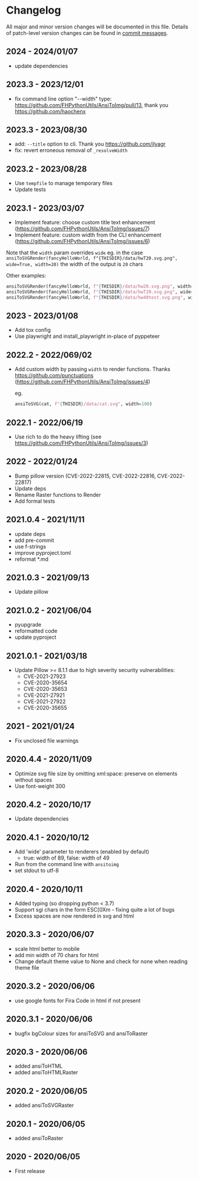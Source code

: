 # Changelog

All major and minor version changes will be documented in this file. Details of
patch-level version changes can be found in [commit messages](../../commits/master).

## 2024 - 2024/01/07

- update dependencies

## 2023.3 - 2023/12/01

- fix command line option "--width" type: https://github.com/FHPythonUtils/AnsiToImg/pull/13,
  thank you https://github.com/haochenx

## 2023.3 - 2023/08/30

- add: `--title` option to cli. Thank you https://github.com/ilyagr
- fix: revert erroneous removal of `_resolveWidth`

## 2023.2 - 2023/08/28

- Use `tempfile` to manage temporary files
- Update tests

## 2023.1 - 2023/03/07

- Implement feature: choose custom title text enhancement
  (https://github.com/FHPythonUtils/AnsiToImg/issues/7)
- Implement feature: custom width from the CLI enhancement
  (https://github.com/FHPythonUtils/AnsiToImg/issues/6)

Note that the `width` param overrides `wide` eg. in the case
`ansiToSVGRender(fancyHelloWorld, f"{THISDIR}/data/hwT20.svg.png", wide=True, width=20)`
the width of the output is `20` chars

Other examples:

```python
ansiToSVGRender(fancyHelloWorld, f"{THISDIR}/data/hw20.svg.png", width=20)
ansiToSVGRender(fancyHelloWorld, f"{THISDIR}/data/hwT20.svg.png", wide=True, width=20)
ansiToSVGRender(fancyHelloWorld, f"{THISDIR}/data/hw40test.svg.png", width=40, title="test")
```

## 2023 - 2023/01/08

- Add tox config
- Use playwright and install_playwright in-place of pyppeteer

## 2022.2 - 2022/069/02

- Add custom width by passing `width` to render functions. Thanks https://github.com/punctuations
  	(https://github.com/FHPythonUtils/AnsiToImg/issues/4)

	eg.

	```py
	ansiToSVG(cat, f"{THISDIR}/data/cat.svg", width=100)
	```

## 2022.1 - 2022/06/19

- Use rich to do the heavy lifting (see https://github.com/FHPythonUtils/AnsiToImg/issues/3)

## 2022 - 2022/01/24

- Bump pillow version (CVE-2022-22815, CVE-2022-22816, CVE-2022-22817)
- Update deps
- Rename Raster functions to Render
- Add formal tests

## 2021.0.4 - 2021/11/11

- update deps
- add pre-commit
- use f-strings
- improve pyproject.toml
- reformat *.md

## 2021.0.3 - 2021/09/13

- Update pillow

## 2021.0.2 - 2021/06/04

- pyupgrade
- reformatted code
- update pyproject

## 2021.0.1 - 2021/03/18

- Update Pillow >= 8.1.1 due to high severity security vulnerabilities:
	- CVE-2021-27923
	- CVE-2020-35654
	- CVE-2020-35653
	- CVE-2021-27921
	- CVE-2021-27922
	- CVE-2020-35655

## 2021 - 2021/01/24

- Fix unclosed file warnings

## 2020.4.4 - 2020/11/09

- Optimize svg file size by omitting xml:space: preserve on elements without spaces
- Use font-weight 300

## 2020.4.2 - 2020/10/17

- Update dependencies

## 2020.4.1 - 2020/10/12

- Add 'wide' parameter to renderers (enabled by default)
	- true: width of 89, false: width of 49
- Run from the command line with `ansitoimg`
- set stdout to utf-8

## 2020.4 - 2020/10/11

- Added typing (so dropping python < 3.7)
- Support sgi chars in the form ESC[0Xm - fixing quite a lot of bugs
- Excess spaces are now rendered in svg and html

## 2020.3.3 - 2020/06/07

- scale html better to mobile
- add min width of 70 chars for html
- Change default theme value to None and check for none when reading theme file

## 2020.3.2 - 2020/06/06

- use google fonts for Fira Code in html if not present

## 2020.3.1 - 2020/06/06

- bugfix bgColour sizes for ansiToSVG and ansiToRaster

## 2020.3 - 2020/06/06

- added ansiToHTML
- added ansiToHTMLRaster

## 2020.2 - 2020/06/05

- added ansiToSVGRaster

## 2020.1 - 2020/06/05

- added ansiToRaster

## 2020 - 2020/06/05

- First release
